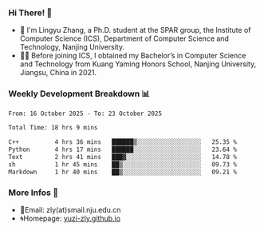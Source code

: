 ### Hi There! 👋 
- 🐳 I'm Lingyu Zhang, a Ph.D. student at the SPAR group, the Institute of Computer Science (ICS), Department of Computer Science and Technology, Nanjing University.
- 🧑‍🎓 Before joining ICS, I obtained my Bachelor’s in Computer Science and Technology from Kuang Yaming Honors School, Nanjing University, Jiangsu, China in 2021.

### Weekly Development Breakdown :bar_chart:

<!--START_SECTION:waka-->

```txt
From: 16 October 2025 - To: 23 October 2025

Total Time: 18 hrs 9 mins

C++          4 hrs 36 mins   ██████▒░░░░░░░░░░░░░░░░░░   25.35 %
Python       4 hrs 17 mins   ██████░░░░░░░░░░░░░░░░░░░   23.64 %
Text         2 hrs 41 mins   ███▓░░░░░░░░░░░░░░░░░░░░░   14.78 %
sh           1 hr 45 mins    ██▒░░░░░░░░░░░░░░░░░░░░░░   09.73 %
Markdown     1 hr 40 mins    ██▒░░░░░░░░░░░░░░░░░░░░░░   09.21 %
```

<!--END_SECTION:waka-->

<!--
### Github Contributions :octocat:

![](https://raw.githubusercontent.com/yuzi-zly/yuzi-zly/output/github-contribution-grid-snake.svg)              
-->

### More Infos 📖

- 📧Email: zly(at)smail.nju.edu.cn
- 🌀Homepage: [yuzi-zly.github.io](https://yuzi-zly.github.io/)
